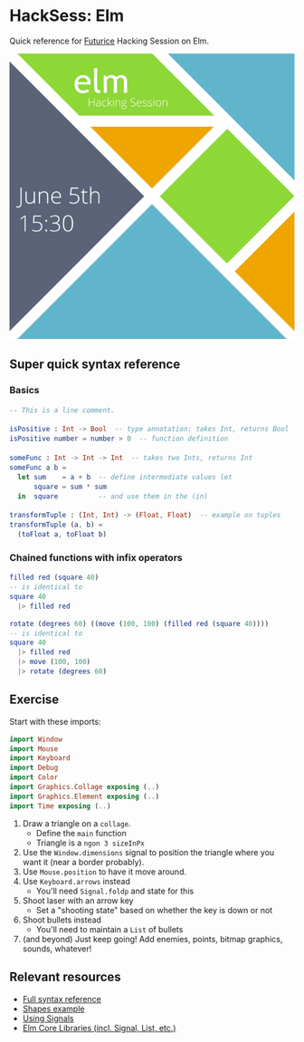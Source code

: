 # HackSess: Elm

Quick reference for [Futurice](http://www.futurice.com/) Hacking Session on Elm.

![](res/hacksess-elm.png)

## Super quick syntax reference

### Basics

```elm
-- This is a line comment.

isPositive : Int -> Bool  -- type annotation: takes Int, returns Bool
isPositive number = number > 0  -- function definition

someFunc : Int -> Int -> Int  -- takes two Ints, returns Int
someFunc a b =
  let sum    = a + b  -- define intermediate values let
      square = sum * sum
  in  square          -- and use them in the (in)

transformTuple : (Int, Int) -> (Float, Float)  -- example on tuples
transformTuple (a, b) =
  (toFloat a, toFloat b)
```

### Chained functions with infix operators

```elm
filled red (square 40)
-- is identical to
square 40
  |> filled red
```

```elm
rotate (degrees 60) ((move (100, 100) (filled red (square 40))))
-- is identical to
square 40
  |> filled red
  |> move (100, 100)
  |> rotate (degrees 60)
```

## Exercise

Start with these imports:
```elm
import Window
import Mouse
import Keyboard
import Debug
import Color
import Graphics.Collage exposing (..)
import Graphics.Element exposing (..)
import Time exposing (..)
```

1. Draw a triangle on a `collage`.
    - Define the `main` function
    - Triangle is a `ngon 3 sizeInPx`
2. Use the `Window.dimensions` signal to position the triangle where you want it (near a border probably).
3. Use `Mouse.position` to have it move around.
4. Use `Keyboard.arrows` instead
    - You'll need `Signal.foldp` and state for this
5. Shoot laser with an arrow key
    - Set a "shooting state" based on whether the key is down or not
6. Shoot bullets instead
    - You'll need to maintain a `List` of bullets
7. (and beyond) Just keep going! Add enemies, points, bitmap graphics, sounds, whatever!

## Relevant resources

- [Full syntax reference](http://elm-lang.org/learn/Syntax.elm)
- [Shapes example](http://elm-lang.org/edit/examples/Elements/Shapes.elm)
- [Using Signals](http://elm-lang.org/learn/Using-Signals.elm)
- [Elm Core Libraries (incl. Signal, List, etc.)](http://package.elm-lang.org/packages/elm-lang/core/2.0.1)
